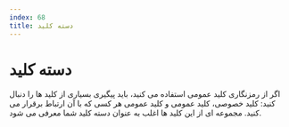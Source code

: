 ```yaml
---
index: 68
title: دسته کلید
---
```

# دسته کلید

اگر از رمزنگاری کلید عمومی استفاده می کنید، باید پیگیری بسیاری از کلید ها را دنبال کنید: کلید خصوصی، کلید عمومی و کلید عمومی هر کسی که با آن ارتباط برقرار می کنید. مجموعه ای از این کلید ها اغلب به عنوان دسته کلید شما معرفی می شود.